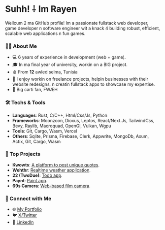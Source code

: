 # Suhh! ⸸ Im Rayen
Wellcum 2 ma GitHub profile! Im a passionate fullstack web developer, game developer n software engineer wit a knack 4 building robust, efficient, scalable web applications n fun games.

### 🧛🏿 About Me
- 💻 6 years of experience in development (web + game).
- 🎓 In ma final year of university, workin on a BIG project.
- 🩸 From **12** awled selma, Tunisia
- 🦇 I enjoy workin on freelance projects, helpin businesses with their website redesigns, n creatin fullstack apps to showcase my expertise.
- 💋 Big carti fan, FWÆH

### 🛠️ Techs & Tools
- **Languages**: Rust, C/C++, Html/Css/Js, Python
- **Frameworks**: Moonzoon, Dioxus, Leptos, React/Next.Js, TailwindCss, Bevy, Raylib, Macroquad, OpenGl, Vulkan, Wgpu
- **Tools**: Git, Cargo, Wasm, Vercel
- **Others**: Sqlite, Prisma, Firebase, Clerk, Appwrite, MongoDb, Axum, Actix, Git, Cargo, Wasm

### 💼 Top Projects
- **Kwowts**: [A platform to post unique quotes](https://kwowts.vercel.app/).
- **Wehthr**: [Realtime weather application](https://wehthr.vercel.app/).
- **22 (TwoDue)**: [Todo app](https://22twodue.netlify.app/).
- **Paynt**: [Paint app](https://paynt.netlify.app/).
- **69s Camera**: [Web-based film camera](https://69scamera.netlify.app/).

### 🔗 Connect with Me
- 🌐 [My Portfolio](https://rayengdoura.vercel.app/)
- 🐦 [X/Twitter](https://x.com/666rayeen999)
- 💼 [LinkedIn](https://www.linkedin.com/in/666rayen999)
